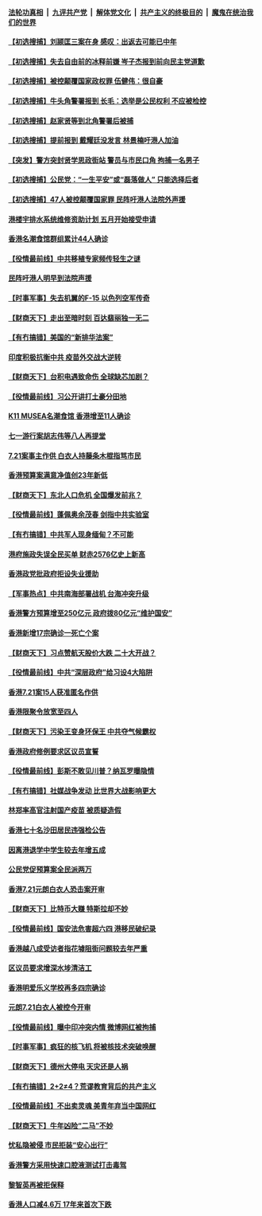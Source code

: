 ####  [法轮功真相](../../../../basic/blob/master/README.md?t=03011131) &nbsp;|&nbsp; [九评共产党](../../../../9ping.md/blob/master/README.md?t=03011131) &nbsp;|&nbsp; [解体党文化](../../../../jtdwh.md/blob/master/README.md?t=03011131)  &nbsp;|&nbsp; [共产主义的终极目的](../../../../gczydzjmd.md/blob/master/README.md?t=03011131) &nbsp;|&nbsp; [魔鬼在统治我们的世界](../../../../mgztzwmdsj.md/blob/master/README.md?t=03011131) 

#### [【初选搜捕】刘颕匡三案在身 感叹：出返去可能已中年](../pages/nsc415/n12781334.md?t=03011131) 

#### [【初选搜捕】失去自由前的冰释前嫌 岑子杰报到前向民主党道歉](../pages/nsc415/n12781332.md?t=03011131) 

#### [【初选搜捕】被控颠覆国家政权罪 伍健伟：很自豪](../pages/nsc415/n12781309.md?t=03011131) 

#### [【初选搜捕】牛头角警署报到 长毛：选举是公民权利 不应被检控](../pages/nsc415/n12781271.md?t=03011131) 

#### [【初选搜捕】赵家贤等到北角警署后被捕](../pages/nsc415/n12781313.md?t=03011131) 

#### [【初选搜捕】提前报到 戴耀廷没发言 林景楠吁港人加油](../pages/nsc415/n12781238.md?t=03011131) 

#### [【突发】警方突封贤学思政街站 警员与市民口角 拘捕一名男子](../pages/nsc415/n12781169.md?t=03011131) 

#### [【初选搜捕】公民党：“一生平安”或“磊落做人” 只能选择后者](../pages/nsc415/n12781220.md?t=03011131) 

#### [【初选搜捕】47人被控颠覆国家罪 民阵吁港人法院外声援](../pages/nsc415/n12781157.md?t=03011131) 

#### [港楼宇排水系统维修资助计划 五月开始接受申请](../pages/nsc415/n12781050.md?t=03011131) 

#### [香港名潮食馆群组累计44人确诊](../pages/nsc415/n12781020.md?t=03011131) 

#### [【役情最前线】中共移植专家频传轻生之谜](../pages/nsc415/n12780777.md?t=03011131) 

#### [民阵吁港人明早到法院声援](../pages/nsc415/n12780985.md?t=03011131) 

#### [【时事军事】失去机翼的F-15 以色列空军传奇](../pages/nsc415/n12777629.md?t=03011131) 

#### [【财商天下】走出至暗时刻 百达翡丽独一无二](../pages/nsc415/n12779061.md?t=03011131) 

#### [【有冇搞错】美国的“新排华法案”](../pages/nsc415/n12777718.md?t=03011131) 

#### [印度积极抗衡中共 疫苗外交战大逆转](../pages/nsc415/n12778478.md?t=03011131) 

#### [【财商天下】台积电遇致命伤 全球缺芯加剧？](../pages/nsc415/n12777597.md?t=03011131) 

#### [【役情最前线】习公开讲打土豪分田地](../pages/nsc415/n12777815.md?t=03011131) 

#### [K11 MUSEA名潮食馆 香港增至11人确诊](../pages/nsc415/n12775810.md?t=03011131) 

#### [七一游行案胡志伟等八人再提堂](../pages/nsc415/n12775785.md?t=03011131) 

#### [7.21案事主作供 白衣人持藤条木棍指骂市民](../pages/nsc415/n12775764.md?t=03011131) 

#### [香港预算案满意净值创23年新低](../pages/nsc415/n12775760.md?t=03011131) 

#### [【财商天下】东北人口危机 全国爆发前兆？](../pages/nsc415/n12775088.md?t=03011131) 

#### [【役情最前线】蓬佩奥余茂春 剑指中共实验室](../pages/nsc415/n12775557.md?t=03011131) 

#### [【有冇搞错】中共军人现身缅甸？不可能](../pages/nsc415/n12773250.md?t=03011131) 

#### [港府施政失误全民买单 财赤2576亿史上新高](../pages/nsc415/n12773736.md?t=03011131) 

#### [香港政党批政府拒设失业援助](../pages/nsc415/n12773374.md?t=03011131) 

#### [【军事热点】中共南海部署战机 台海冲突升级](../pages/nsc415/n12770374.md?t=03011131) 

#### [香港警方预算增至250亿元 政府拨80亿元“维护国安”](../pages/nsc415/n12773365.md?t=03011131) 

#### [香港新增17宗确诊一死亡个案](../pages/nsc415/n12773350.md?t=03011131) 

#### [【财商天下】习点赞航天股价大跌 二十大开战？](../pages/nsc415/n12772629.md?t=03011131) 

#### [【役情最前线】中共“深层政府”给习设4大陷阱](../pages/nsc415/n12772691.md?t=03011131) 

#### [香港7.21案15人获准匿名作供](../pages/nsc415/n12770904.md?t=03011131) 

#### [香港限聚令放宽至四人](../pages/nsc415/n12770885.md?t=03011131) 

#### [【财商天下】污染王变身环保王 中共夺气候霸权](../pages/nsc415/n12770234.md?t=03011131) 

#### [香港政府修例要求区议员宣誓](../pages/nsc415/n12770857.md?t=03011131) 

#### [【役情最前线】彭斯不敢见川普？纳瓦罗曝隐情](../pages/nsc415/n12770729.md?t=03011131) 

#### [【有冇搞错】社媒战争发动 比世界大战影响更大](../pages/nsc415/n12768522.md?t=03011131) 

#### [林郑率高官注射国产疫苗 被质疑造假](../pages/nsc415/n12768606.md?t=03011131) 

#### [香港七十名沙田居民违强检公告](../pages/nsc415/n12768583.md?t=03011131) 

#### [因离港退学中学生较去年增五成](../pages/nsc415/n12768559.md?t=03011131) 

#### [公民党促预算案全民派两万](../pages/nsc415/n12768534.md?t=03011131) 

#### [香港7.21元朗白衣人恐击案开审](../pages/nsc415/n12768513.md?t=03011131) 

#### [【财商天下】比特币大赚  特斯拉却不妙](../pages/nsc415/n12768264.md?t=03011131) 

#### [【役情最前线】国安法危害超六四 港移民破纪录](../pages/nsc415/n12768151.md?t=03011131) 

#### [香港越八成受访者指花墟阻街问题较去年严重](../pages/nsc415/n12766388.md?t=03011131) 

#### [区议员要求增深水埗清洁工](../pages/nsc415/n12766333.md?t=03011131) 

#### [香港明爱乐义学校再多四宗确诊](../pages/nsc415/n12766331.md?t=03011131) 

#### [元朗7.21白衣人被控今开审](../pages/nsc415/n12766297.md?t=03011131) 

#### [【役情最前线】曝中印冲突内情 微博网红被拘捕](../pages/nsc415/n12765864.md?t=03011131) 

#### [【时事军事】疯狂的核飞机 将被核技术突破唤醒](../pages/nsc415/n12764458.md?t=03011131) 

#### [【财商天下】德州大停电 天灾还是人祸](../pages/nsc415/n12764506.md?t=03011131) 

#### [【有冇搞错】2+2≠4？荒谬教育背后的共产主义](../pages/nsc415/n12763590.md?t=03011131) 

#### [【役情最前线】不出卖灵魂 美青年弃当中国网红](../pages/nsc415/n12763559.md?t=03011131) 

#### [【财商天下】牛年凶险“二马”不妙](../pages/nsc415/n12763423.md?t=03011131) 

#### [忧私隐被侵 市民拒装“安心出行”](../pages/nsc415/n12761282.md?t=03011131) 

#### [香港警方采用快速口腔液测试打击毒驾](../pages/nsc415/n12761268.md?t=03011131) 

#### [黎智英再被拒保释](../pages/nsc415/n12761259.md?t=03011131) 

#### [香港人口减4.6万 17年来首次下跌](../pages/nsc415/n12761260.md?t=03011131) 

